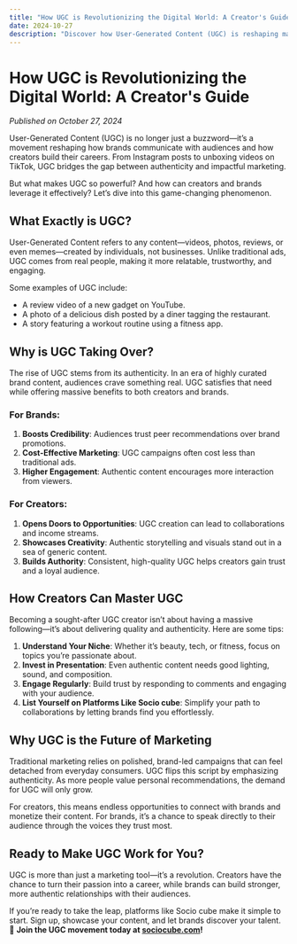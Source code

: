 ```yaml
---
title: "How UGC is Revolutionizing the Digital World: A Creator's Guide"
date: 2024-10-27
description: "Discover how User-Generated Content (UGC) is reshaping marketing, empowering creators, and transforming the way brands connect with audiences."
---
```


# How UGC is Revolutionizing the Digital World: A Creator's Guide

*Published on October 27, 2024*

User-Generated Content (UGC) is no longer just a buzzword—it’s a movement reshaping how brands communicate with audiences and how creators build their careers. From Instagram posts to unboxing videos on TikTok, UGC bridges the gap between authenticity and impactful marketing.

But what makes UGC so powerful? And how can creators and brands leverage it effectively? Let’s dive into this game-changing phenomenon.

## What Exactly is UGC?

User-Generated Content refers to any content—videos, photos, reviews, or even memes—created by individuals, not businesses. Unlike traditional ads, UGC comes from real people, making it more relatable, trustworthy, and engaging.

Some examples of UGC include:
- A review video of a new gadget on YouTube.
- A photo of a delicious dish posted by a diner tagging the restaurant.
- A story featuring a workout routine using a fitness app.

## Why is UGC Taking Over?

The rise of UGC stems from its authenticity. In an era of highly curated brand content, audiences crave something real. UGC satisfies that need while offering massive benefits to both creators and brands.

### For Brands:
1. **Boosts Credibility**: Audiences trust peer recommendations over brand promotions.
2. **Cost-Effective Marketing**: UGC campaigns often cost less than traditional ads.
3. **Higher Engagement**: Authentic content encourages more interaction from viewers.

### For Creators:
1. **Opens Doors to Opportunities**: UGC creation can lead to collaborations and income streams.
2. **Showcases Creativity**: Authentic storytelling and visuals stand out in a sea of generic content.
3. **Builds Authority**: Consistent, high-quality UGC helps creators gain trust and a loyal audience.

## How Creators Can Master UGC

Becoming a sought-after UGC creator isn’t about having a massive following—it’s about delivering quality and authenticity. Here are some tips:

1. **Understand Your Niche**: Whether it’s beauty, tech, or fitness, focus on topics you’re passionate about.
2. **Invest in Presentation**: Even authentic content needs good lighting, sound, and composition.
3. **Engage Regularly**: Build trust by responding to comments and engaging with your audience.
4. **List Yourself on Platforms Like Socio cube**: Simplify your path to collaborations by letting brands find you effortlessly.

## Why UGC is the Future of Marketing

Traditional marketing relies on polished, brand-led campaigns that can feel detached from everyday consumers. UGC flips this script by emphasizing authenticity. As more people value personal recommendations, the demand for UGC will only grow.

For creators, this means endless opportunities to connect with brands and monetize their content. For brands, it’s a chance to speak directly to their audience through the voices they trust most.

## Ready to Make UGC Work for You?

UGC is more than just a marketing tool—it’s a revolution. Creators have the chance to turn their passion into a career, while brands can build stronger, more authentic relationships with their audiences.

If you’re ready to take the leap, platforms like Socio cube make it simple to start. Sign up, showcase your content, and let brands discover your talent.  
🚀 **Join the UGC movement today at [sociocube.com](https://sociocube.com)!**
